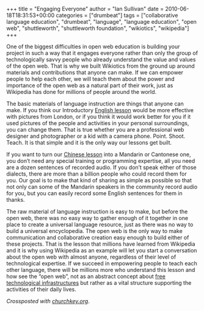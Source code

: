 +++
title = "Engaging Everyone"
author = "Ian Sullivan"
date = 2010-06-18T18:31:53+00:00
categories = ["drumbeat"]
tags = ["collaborative language education", "drumbeat", "language", "language education", "open web", "shuttleworth", "shuttleworth foundation", "wikiotics", "wikipedia"]
+++

One of the biggest difficulties in open web education is building your project in such a way that it engages everyone rather than only the group of technologically savvy people who already understand the value and values of the open web. That is why we built Wikiotics from the ground up around materials and contributions that anyone can make. If we can empower people to help each other, we will teach them about the power and importance of the open web as a natural part of their work, just as Wikipedia has done for millions of people around the world.

The basic materials of language instruction are things that anyone can make. If you think our Introductory [English lesson](/en/Introduction) would be more effective with pictures from London, or if you think it would work better for you if it used pictures of the people and activities in your personal surroundings, you can change them. That is true whether you are a professional web designer and photographer or a kid with a camera phone. Point. Shoot. Teach. It is that simple and it is the only way our lessons get built.

If you want to turn our [Chinese lesson](/en/Chinese_lesson_-_Introduction) into a Mandarin or Cantonese one, you don’t need any special training or programming expertise, all you need are a dozen sentences of recorded audio. If you don’t speak either of those dialects, there are more than a billion people who could record them for you. Our goal is to make that kind of sharing as simple as possible so that not only can some of the Mandarin speakers in the community record audio for you, but you can easily record some English sentences for them in thanks.

The raw material of language instruction is easy to make, but before the open web, there was no easy way to gather enough of it together in one place to create a universal language resource, just as there was no way to build a universal encyclopedia. The open web is the only way to make communication and collaborative creation easy enough to build either of these projects. That is the lesson that millions have learned from Wikipedia and it is why using Wikipedia as an example will let you start a conversation about the open web with almost anyone, regardless of their level of technological expertise. If we succeed in empowering people to teach each other language, there will be millions more who understand this lesson and how see the “open web”, not as an abstract concept about [free technological infrastructures](https://xkcd.com/743/) but rather as a vital structure supporting the activities of their daily lives.

*Crossposted with [churchkey.org](https://churchkey.org/2010/06/18/engaging-everyone/)*.
